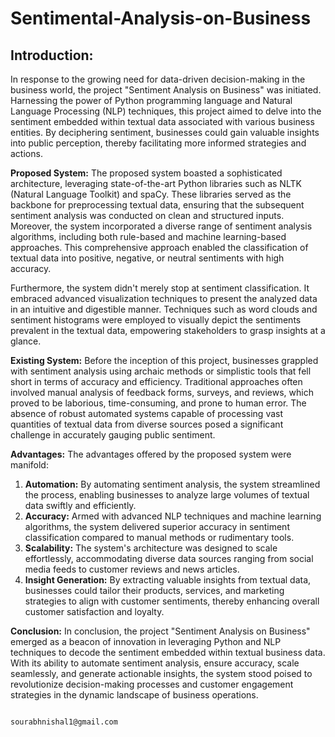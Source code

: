 # Sentimental-Analysis-on-Business

## Introduction:
In response to the growing need for data-driven decision-making in the business world, the project "Sentiment Analysis on Business" was initiated. Harnessing the power of Python programming language and Natural Language Processing (NLP) techniques, this project aimed to delve into the sentiment embedded within textual data associated with various business entities. By deciphering sentiment, businesses could gain valuable insights into public perception, thereby facilitating more informed strategies and actions.

**Proposed System:**
The proposed system boasted a sophisticated architecture, leveraging state-of-the-art Python libraries such as NLTK (Natural Language Toolkit) and spaCy. These libraries served as the backbone for preprocessing textual data, ensuring that the subsequent sentiment analysis was conducted on clean and structured inputs. Moreover, the system incorporated a diverse range of sentiment analysis algorithms, including both rule-based and machine learning-based approaches. This comprehensive approach enabled the classification of textual data into positive, negative, or neutral sentiments with high accuracy.

Furthermore, the system didn't merely stop at sentiment classification. It embraced advanced visualization techniques to present the analyzed data in an intuitive and digestible manner. Techniques such as word clouds and sentiment histograms were employed to visually depict the sentiments prevalent in the textual data, empowering stakeholders to grasp insights at a glance.

**Existing System:**
Before the inception of this project, businesses grappled with sentiment analysis using archaic methods or simplistic tools that fell short in terms of accuracy and efficiency. Traditional approaches often involved manual analysis of feedback forms, surveys, and reviews, which proved to be laborious, time-consuming, and prone to human error. The absence of robust automated systems capable of processing vast quantities of textual data from diverse sources posed a significant challenge in accurately gauging public sentiment.

**Advantages:**
The advantages offered by the proposed system were manifold:
1. **Automation:** By automating sentiment analysis, the system streamlined the process, enabling businesses to analyze large volumes of textual data swiftly and efficiently.
2. **Accuracy:** Armed with advanced NLP techniques and machine learning algorithms, the system delivered superior accuracy in sentiment classification compared to manual methods or rudimentary tools.
3. **Scalability:** The system's architecture was designed to scale effortlessly, accommodating diverse data sources ranging from social media feeds to customer reviews and news articles.
4. **Insight Generation:** By extracting valuable insights from textual data, businesses could tailor their products, services, and marketing strategies to align with customer sentiments, thereby enhancing overall customer satisfaction and loyalty.

**Conclusion:**
In conclusion, the project "Sentiment Analysis on Business" emerged as a beacon of innovation in leveraging Python and NLP techniques to decode the sentiment embedded within textual business data. With its ability to automate sentiment analysis, ensure accuracy, scale seamlessly, and generate actionable insights, the system stood poised to revolutionize decision-making processes and customer engagement strategies in the dynamic landscape of business operations.

                                                                                                                                          sourabhnishal1@gmail.com
